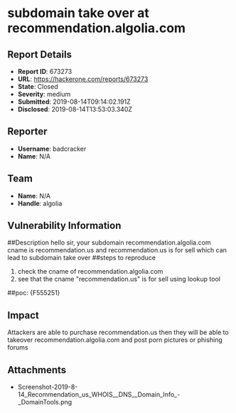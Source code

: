 # subdomain take over at recommendation.algolia.com

## Report Details
- **Report ID**: 673273
- **URL**: https://hackerone.com/reports/673273
- **State**: Closed
- **Severity**: medium
- **Submitted**: 2019-08-14T09:14:02.191Z
- **Disclosed**: 2019-08-14T13:53:03.340Z

## Reporter
- **Username**: badcracker
- **Name**: N/A

## Team
- **Name**: N/A
- **Handle**: algolia

## Vulnerability Information
##Description
hello sir,
your subdomain recommendation.algolia.com cname is recommendation.us and recommendation.us is for sell which can lead to subdomain take over
##steps to reproduce
1. check the cname of recommendation.algolia.com
2. see that the cname "recommendation.us" is for sell using lookup tool

##poc:
{F555251}

## Impact

Attackers are able to purchase recommendation.us then they will be able to takeover recommendation.algolia.com and post porn pictures or phishing forums

## Attachments
- Screenshot-2019-8-14_Recommendation_us_WHOIS__DNS__Domain_Info_-_DomainTools.png
